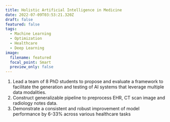 ```yaml
---
title: Holistic Artificial Intelligence in Medicine
date: 2022-07-09T03:53:21.320Z
draft: false
featured: false
tags:
  - Machine Learning
  - Optimization
  - Healthcare
  - Deep Learning
image:
  filename: featured
  focal_point: Smart
  preview_only: false
---
```

1. Lead a team of 8 PhD students to propose and evaluate a framework to facilitate the generation and testing of AI systems that leverage multiple data modalities.
2. Construct generalizable pipeline to preprocess EHR, CT scan image and radiology notes data.
3. Demonstrate a consistent and robust improvement of model performance by 6-33% across various healthcare tasks